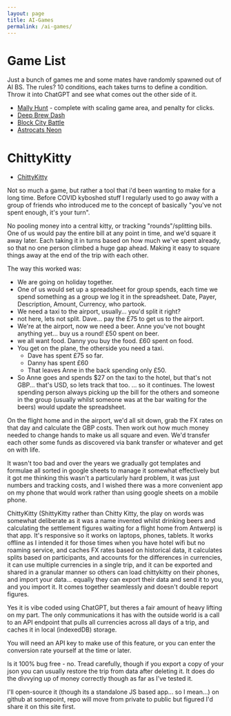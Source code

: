 ```yaml
---
layout: page
title: AI-Games
permalink: /ai-games/
---
```

# Game List
Just a bunch of games me and some mates have randomly spawned out of AI BS.
The rules? 10 conditions, each takes turns to define a condition. Throw it into ChatGPT and see what comes out the other side of it.

* [Mally Hunt](https://blog.scriptmonkey.uk/ai-games/MallyV2.html) - complete with scaling game area, and penalty for clicks.
* [Deep Brew Dash](https://blog.scriptmonkey.uk/ai-games/deep_brew_dash.html)
* [Block City Battle](https://blog.scriptmonkey.uk/ai-games/block_city_battle.html)
* [Astrocats Neon](https://blog.scriptmonkey.uk/ai-games/astrocats_neon.html)

# ChittyKitty

* [ChittyKitty](https://blog.scriptmonkey.uk/ai-games/chittykitty/index.html)

Not so much a game, but rather a tool that i'd been wanting to make for a long time. Before COVID kyboshed stuff I regularly used to go away with a group of friends who introduced me to the concept of basically "you've not spent enough, it's your turn".

No pooling money into a central kitty, or tracking "rounds"/splitting bills. One of us would pay the entire bill at any point in time, and we'd square it away later. Each taking it in turns based on how much we've spent already, so that no one person climbed a huge gap ahead. Making it easy to square things away at the end of the trip with each other.

The way this worked was:

* We are going on holiday together.
* One of us would set up a spreadsheet for group spends, each time we spend something as a group we log it in the spreadsheet. Date, Payer, Description, Amount, Currency, who partook.
* We need a taxi to the airport, usually... you'd split it right?
* not here, lets not split. Dave... pay the £75 to get us to the airport.
* We're at the airport, now we need a beer. Anne you've not bought anything yet... buy us a round! £50 spent on beer.
* we all want food. Danny you buy the food. £60 spent on food.
* You get on the plane, the otherside you need a taxi.
    * Dave has spent £75 so far.
    * Danny has spent £60
    * That leaves Anne in the back spending only £50.
* So Anne goes and spends $27 on the taxi to the hotel, but that's not GBP... that's USD, so lets track that too.
... so it continues. The lowest spending person always picking up the bill for the others and someone in the group (usually whilst someone was at the bar waiting for the beers) would update the spreadsheet.

On the flight home and in the airport, we'd all sit down, grab the FX rates on that day and calculate the GBP costs. Then work out how much money needed to change hands to make us all square and even. We'd transfer each other some funds as discovered via bank transfer or whatever and get on with life.

It wasn't too bad and over the years we gradually got templates and formulae all sorted in google sheets to manage it somewhat effectively but it got me thinking this wasn't a particularly hard problem, it was just numbers and tracking costs, and I wished there was a more convenient app on my phone that would work rather than using google sheets on a mobile phone.

ChittyKitty (ShittyKitty rather than Chitty Kitty, the play on words was somewhat deliberate as it was a name invented whilst drinking beers and calculating the settlement figures waiting for a flight home from Antwerp) is that app. It's responsive so it works on laptops, phones, tablets. It works offline as I intended it for those times when you have hotel wifi but no roaming service, and caches FX rates based on historical data, it calculates splits based on participants, and accounts for the differences in currencies, it can use multiple currencies in a single trip, and it can be exported and shared in a granular manner so others can load chittykitty on their phones, and import your data... equally they can export their data and send it to you, and you import it. It comes together seamlessly and doesn't double report figures.

Yes it is vibe coded using ChatGPT, but theres a fair amount of heavy lifting on my part. The only communications it has with the outside world is a call to an API endpoint that pulls all currencies across all days of a trip, and caches it in local (indexedDB) storage.

You will need an API key to make use of this feature, or you can enter the conversion rate yourself at the time or later.

Is it 100% bug free - no. Tread carefully, though if you export a copy of your json you can usually restore the trip from data after deleting it. It does do the divvying up of money correctly though as far as I've tested it.

I'll open-source it (though its a standalone JS based app... so I mean...) on github at somepoint, repo will move from private to public but figured I'd share it on this site first.